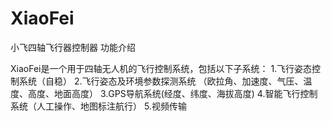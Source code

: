 # XiaoFei
小飞四轴飞行器控制器 功能介绍


XiaoFei是一个用于四轴无人机的飞行控制系统，包括以下子系统：
1.飞行姿态控制系统（自稳）
2.飞行姿态及环境参数探测系统 （欧拉角、加速度、气压、温度、高度、地面高度）
3.GPS导航系统(经度、纬度、海拔高度)
4.智能飞行控制系统（人工操作、地图标注航行）
5.视频传输


